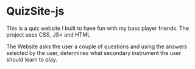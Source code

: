 # QuizSite-js

This is a quiz website I built to have fun with my bass player friends.
The project uses CSS, JS< and HTML

The Website asks the user a couple of questions and using the answers selected by the user, 
determines what secondary instrument the user should learn to play.
